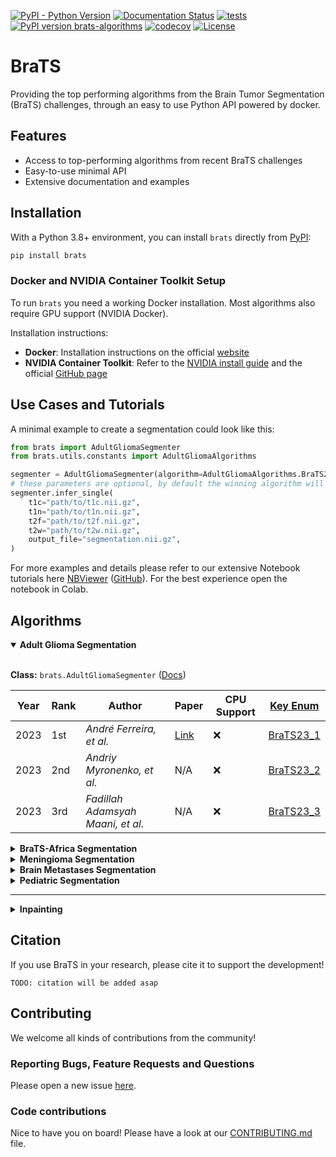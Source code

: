 [![PyPI - Python Version](https://img.shields.io/pypi/pyversions/brats?logo=python&color=2EC553)](https://pypi.org/project/brats/)
[![Documentation Status](https://readthedocs.org/projects/brats/badge/?version=latest&color=2EC553)](http://brats.readthedocs.io/?badge=latest)
[![tests](https://github.com/BrainLesion/brats/actions/workflows/tests.yml/badge.svg)](https://github.com/BrainLesion/brats/actions/workflows/tests.yml)
[![PyPI version brats-algorithms](https://img.shields.io/pypi/v/brats?color=2EC553)](https://pypi.python.org/pypi/brats/)
[![codecov](https://codecov.io/gh/BrainLesion/BraTS/graph/badge.svg?token=A7FWUKO9Y4)](https://codecov.io/gh/BrainLesion/BraTS)
[![License](https://img.shields.io/badge/License-Apache%202.0-blue.svg)](https://opensource.org/licenses/Apache-2.0)

# BraTS

Providing the top performing algorithms from the Brain Tumor Segmentation (BraTS) challenges, through an easy to use Python API powered by docker.

## Features

- Access to top-performing algorithms from recent BraTS challenges
- Easy-to-use minimal API
- Extensive documentation and examples

## Installation

With a Python 3.8+ environment, you can install `brats` directly from [PyPI](https://pypi.org/project/brats/):

```sh
pip install brats
```

### Docker and NVIDIA Container Toolkit Setup

To run `brats` you need a working Docker installation.
Most algorithms also require GPU support (NVIDIA Docker).

Installation instructions:

- **Docker**: Installation instructions on the official [website](https://docs.docker.com/get-docker/)
- **NVIDIA Container Toolkit**: Refer to the [NVIDIA install guide](https://docs.nvidia.com/datacenter/cloud-native/container-toolkit/latest/install-guide.html) and the official [GitHub page](https://github.com/NVIDIA/nvidia-container-toolkit)

## Use Cases and Tutorials

A minimal example to create a segmentation could look like this:

```python
from brats import AdultGliomaSegmenter
from brats.utils.constants import AdultGliomaAlgorithms

segmenter = AdultGliomaSegmenter(algorithm=AdultGliomaAlgorithms.BraTS23_1, cuda_devices="0")
# these parameters are optional, by default the winning algorithm will be used on cuda:0
segmenter.infer_single(
    t1c="path/to/t1c.nii.gz",
    t1n="path/to/t1n.nii.gz",
    t2f="path/to/t2f.nii.gz",
    t2w="path/to/t2w.nii.gz",
    output_file="segmentation.nii.gz",
)
```

For more examples and details please refer to our extensive Notebook tutorials here [NBViewer](https://nbviewer.org/github/BrainLesion/tutorials/blob/main/BraTS/tutorial.ipynb) ([GitHub](https://github.com/BrainLesion/tutorials/blob/main/BraTS/tutorial.ipynb)). For the best experience open the notebook in Colab.

## Algorithms

<details open>

<summary> <strong> Adult Glioma Segmentation </strong> </summary>
<br>

**Class:** `brats.AdultGliomaSegmenter` ([Docs](https://brats.readthedocs.io/en/latest/algorithms.html#brats.core.segmentation_algorithms.AdultGliomaSegmenter))


| Year | Rank | Author | Paper | CPU Support | [Key Enum](https://brats.readthedocs.io/en/latest/constants.html#brats.utils.constants.AdultGliomaAlgorithms)|
|------|-------|--------|-------|-------------|-------------|
| 2023 | 1st | _André Ferreira, et al._ | [Link](https://arxiv.org/abs/2402.17317v1) | &#x274C; | [BraTS23_1](https://brats.readthedocs.io/en/latest/constants.html#brats.utils.constants.AdultGliomaAlgorithms.BraTS23_1) |
| 2023 | 2nd | _Andriy Myronenko, et al._ | N/A | &#x274C; | [BraTS23_2](https://brats.readthedocs.io/en/latest/constants.html#brats.utils.constants.AdultGliomaAlgorithms.BraTS23_2) |
| 2023 | 3rd | _Fadillah Adamsyah Maani, et al._ | N/A | &#x274C; | [BraTS23_3](https://brats.readthedocs.io/en/latest/constants.html#brats.utils.constants.AdultGliomaAlgorithms.BraTS23_3) |

</details>

<details>
<summary> <strong> BraTS-Africa Segmentation </strong> </summary>
<br>

**Class:** `brats.AfricaSegmenter` ([Docs](https://brats.readthedocs.io/en/latest/algorithms.html#brats.core.segmentation_algorithms.AfricaSegmenter))

| Year | Rank | Author | Paper | CPU Support | [Key Enum](https://brats.readthedocs.io/en/latest/constants.html#brats.utils.constants.AfricaAlgorithms)|
|------|-------|--------|-------|-------------|-------------|
| 2023 | 1st | _Andriy Myronenko, et al._ | TODO | &#x274C; | [BraTS23_1](https://brats.readthedocs.io/en/latest/constants.html#brats.utils.constants.AfricaAlgorithms.BraTS23_1) |
| 2023 | 2nd | _Alyssa R Amod, et al._ | N/A | &#x274C; | [BraTS23_2](https://brats.readthedocs.io/en/latest/constants.html#brats.utils.constants.AfricaAlgorithms.BraTS23_2) |
| 2023 | 3rd | _Ziyan Huang, et al._ | N/A | &#x2705; | [BraTS23_3](https://brats.readthedocs.io/en/latest/constants.html#brats.utils.constants.AfricaAlgorithms.BraTS23_3) |

</details>

<details>
<summary> <strong> Meningioma Segmentation </strong> </summary>
<br>

**Class:** `brats.MeningiomaSegmenter` ([Docs](https://brats.readthedocs.io/en/latest/algorithms.html#brats.core.segmentation_algorithms.MeningiomaSegmenter))


| Year | Rank | Author | Paper | CPU Support | [Key Enum](https://brats.readthedocs.io/en/latest/constants.html#brats.utils.constants.MeningiomaAlgorithms)|
|------|-------|--------|-------|-------------|-------------|
| 2023 | 1st | _Andriy Myronenko, et al._ | N/A | &#x274C; | [BraTS23_1](https://brats.readthedocs.io/en/latest/constants.html#brats.utils.constants.MeningiomaAlgorithms.BraTS23_1) |
| 2023 | 2nd | _Ziyan Huang, et al._ | N/A | &#x2705; | [BraTS23_2](https://brats.readthedocs.io/en/latest/constants.html#brats.utils.constants.MeningiomaAlgorithms.BraTS23_2) |
| 2023 | 3rd | _Zhifan Jiang et al._ | N/A | &#x274C; | [BraTS23_3](https://brats.readthedocs.io/en/latest/constants.html#brats.utils.constants.MeningiomaAlgorithms.BraTS23_3) |

</details>

<details>
<summary> <strong> Brain Metastases Segmentation </strong> </summary>
<br>

**Class:** `brats.MetastasesSegmenter` ([Docs](https://brats.readthedocs.io/en/latest/algorithms.html#brats.core.segmentation_algorithms.MetastasesSegmenter))

| Year | Rank | Author | Paper | CPU Support | [Key Enum](https://brats.readthedocs.io/en/latest/constants.html#brats.utils.constants.MetastasesAlgorithms)|
|------|-------|--------|-------|-------------|-------------|
| 2023 | 1st | _Andriy Myronenko, et al._ | N/A | &#x274C; | [BraTS23_1](https://brats.readthedocs.io/en/latest/constants.html#brats.utils.constants.MetastasesAlgorithms.BraTS23_1) |
| 2023 | 2nd | _Siwei Yang, et al._ | N/A | &#x274C; | [BraTS23_2](https://brats.readthedocs.io/en/latest/constants.html#brats.utils.constants.MetastasesAlgorithms.BraTS23_2) |
| 2023 | 3rd | _Ziyan Huang, et al._ | N/A | &#x2705; | [BraTS23_3](https://brats.readthedocs.io/en/latest/constants.html#brats.utils.constants.MetastasesAlgorithms.BraTS23_3) |

</details>

<details>
<summary> <strong> Pediatric Segmentation </strong> </summary>
<br>

**Class:** `brats.PediatricSegmenter` ([Docs](https://brats.readthedocs.io/en/latest/algorithms.html#brats.core.segmentation_algorithms.PediatricSegmenter))


| Year | Rank | Author | Paper | CPU Support | [Key Enum](https://brats.readthedocs.io/en/latest/constants.html#brats.utils.constants.PediatricAlgorithms)|
|------|-------|--------|-------|-------------|-------------|
| 2023 | 1st | _Zhifan Jiang et al._ | N/A | &#x274C; | [BraTS23_1](https://brats.readthedocs.io/en/latest/constants.html#brats.utils.constants.PediatricAlgorithms.BraTS23_1) |
| 2023 | 2nd | _Andriy Myronenko, et al._ | N/A | &#x274C; | [BraTS23_2](https://brats.readthedocs.io/en/latest/constants.html#brats.utils.constants.PediatricAlgorithms.BraTS23_2) |
| 2023 | 3rd | _Yubo Zhou_ | N/A | &#x274C; | [BraTS23_3](https://brats.readthedocs.io/en/latest/constants.html#brats.utils.constants.PediatricAlgorithms.BraTS23_3) |

</details>

---

<details>
<summary> <strong> Inpainting </strong> </summary>
<br>

**Class:** `brats.Inpainter` ([Docs](https://brats.readthedocs.io/en/latest/algorithms.html#brats.core.inpainting_algorithms.Inpainter))

| Year | Rank | Author | Paper | CPU Support | [Key Enum](https://brats.readthedocs.io/en/latest/constants.html#brats.utils.constants.InpaintingAlgorithms) |
|------|-------|--------|-------|-------------|-------------|
| 2023 | 1st | _Juexin Zhang, et al._ | N/A | &#x2705; | [BraTS23_1](https://brats.readthedocs.io/en/latest/constants.html#brats.utils.constants.InpaintingAlgorithms.BraTS23_1) |
| 2023 | 2nd | _Alicia Durrer, et al._ | N/A | &#x274C; | [BraTS23_2](https://brats.readthedocs.io/en/latest/constants.html#brats.utils.constants.InpaintingAlgorithms.BraTS23_2) |
| 2023 | 3rd | _Jiayu Huo, et al._ | N/A | &#x2705; | [BraTS23_3](https://brats.readthedocs.io/en/latest/constants.html#brats.utils.constants.InpaintingAlgorithms.BraTS23_3) |


</details>


## Citation

If you use BraTS in your research, please cite it to support the development!

```
TODO: citation will be added asap
```

## Contributing

We welcome all kinds of contributions from the community!

### Reporting Bugs, Feature Requests and Questions

Please open a new issue [here](https://github.com/BrainLesion/BraTS/issues).

### Code contributions

Nice to have you on board! Please have a look at our [CONTRIBUTING.md](CONTRIBUTING.md) file.
